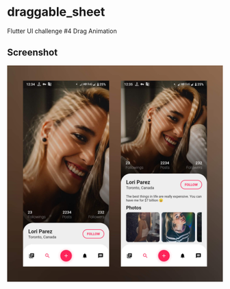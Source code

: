# draggable_sheet

Flutter UI challenge #4 Drag Animation

## Screenshot

![screenshot](assets/screenshot.jpg)
